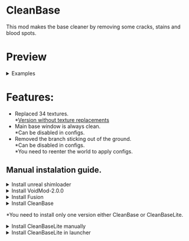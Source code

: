 # **CleanBase**
This mod makes the base cleaner by removing some cracks, stains and blood spots.

# Preview



<details>
<summary>Examples</summary>


![Preview](https://github.com/Acitulen/CleanBase/blob/main/Gifs/CBP1.gif?raw=true)

![Preview](https://github.com/Acitulen/CleanBase/blob/main/Gifs/CBP2.gif?raw=true)

![Preview](https://github.com/Acitulen/CleanBase/blob/main/Gifs/CBP3.gif?raw=true)

![Preview](https://github.com/Acitulen/CleanBase/blob/main/Gifs/CBP4.gif?raw=true)

![Preview](https://github.com/Acitulen/CleanBase/blob/main/Gifs/CBP5.gif?raw=true)

![Preview](https://github.com/Acitulen/CleanBase/blob/main/Gifs/CBP6.gif?raw=true)

![Preview](https://github.com/Acitulen/CleanBase/blob/main/Gifs/CBP7.gif?raw=true)


</details>

# Features: 

* Replaced 34 textures.  
 *[Version without texture replacements](https://github.com/Acitulen/CleanBase/raw/refs/heads/main/CleanBaseLite/CleanBase.zip)  
* Main base window is always clean.  
 *Can be disabled in configs.  
* Removed the branch sticking out of the ground.  
 *Can be disabled in configs.  
 *You need to reenter the world to apply configs.



## Manual instalation guide.

<details>
<summary>Install unreal shimloader</summary>

1. Copy `dwmapi.dll` into the `GAME/Binaries/Win64` directory. Its new path should be `GAME/Binaries/Win64/dwmapi.dll`.
2. Copy the contents of the `UE4SS` folder in the package into `GAME/Binaries/Win64`.

`GAME/Binaries/Win64` should now contain the following *new* files and folders:
- `GAME-Win64-Shipping.exe`
- `ue4ss.dll`
- `UE4SS-settings.ini`
- `dwmapi.dll` ← *This is the unreal-shimloader binary. It will load UE4SS for you.*
- `Mods/`
</details>

<details>
<summary>Install VoidMod-2.0.0</summary>

1. Copy `VoidMod2.pak` from the pak floader to `GAME/Content/Paks/LogicMods` directory. 
</details>

<details>
<summary>Install Fusion</summary>

1. Copy `everything (except mod floader)` from the archive to `GAME/Binaries/Win64/Mods/NynrahGhost-Fusion` directory.  
*you have to create `NynrahGhost-Fusion` floader manually.
2. Copy the contents of the `mod` folder in `GAME/Binaries/Win64/Mods/NynrahGhost-Fusion` directory.
3. Create floader `Bina` in `GAME` directory
4. Make an empty `mods.yml` file in `GAME/Bina` directory.
5. Run `Fusion.exe` from `GAME/Binaries/Win64/Mods/NynrahGhost-Fusion` directory.
</details>
<details>

<summary>Install CleanBase</summary>

1. Copy `CleanBase.pak` from the `pak` floader to `GAME/Content/Paks/LogicMods` directory. 
2. Run `Fusion.exe` from `GAME/Binaries/Win64/Mods/NynrahGhost-Fusion` directory.
</details>

*You need to install only one version either CleanBase or CleanBaseLite.  

<details>
<summary>Install CleanBaseLite manually</summary>

1. Download [CleanBase.zip](https://github.com/Acitulen/CleanBase/raw/refs/heads/main/CleanBaseLite/CleanBase.zip)  
2.   
   Copy `CleanBase.pak` from the `pak` floader to `GAME/Content/Paks/LogicMods` directory.

</details>

<details>
<summary>Install CleanBaseLite in launcher</summary>

1. Download [CleanBase.zip](https://github.com/Acitulen/CleanBase/raw/refs/heads/main/CleanBaseLite/CleanBase.zip)  
2. ![Preview](https://github.com/Acitulen/CleanBase/blob/main/LauncherInstalationGuide.png?raw=true)
3. Choose downloaded zip archive and press 'import local mod'
</details>
